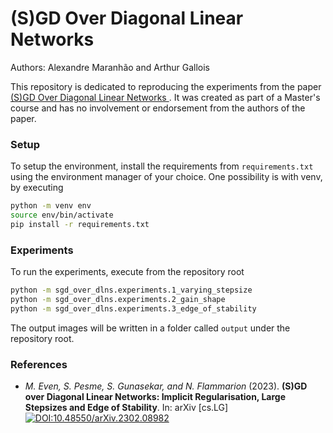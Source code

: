 # (S)GD Over Diagonal Linear Networks

Authors: Alexandre Maranhão and Arthur Gallois

This repository is dedicated to reproducing the experiments from the paper [(S)GD Over Diagonal Linear Networks
](https://arxiv.org/abs/2302.08982). It was created as part of a Master's course and has no involvement or endorsement from the authors of the paper.

### Setup 

To setup the environment, install the requirements from `requirements.txt` using the environment manager of your choice. One possibility is with venv, by executing

```bash
python -m venv env
source env/bin/activate
pip install -r requirements.txt
```

### Experiments

To run the experiments, execute from the repository root

```bash
python -m sgd_over_dlns.experiments.1_varying_stepsize
python -m sgd_over_dlns.experiments.2_gain_shape
python -m sgd_over_dlns.experiments.3_edge_of_stability
```

The output images will be written in a folder called `output` under the repository root.

### References

- *M. Even, S. Pesme, S. Gunasekar, and N. Flammarion* (2023). **(S)GD over Diagonal Linear Networks: Implicit Regularisation, Large Stepsizes and Edge of Stability**. In: arXiv [cs.LG] [![DOI:10.48550/arXiv.2302.08982](https://zenodo.org/badge/DOI/10.48550/arXiv.2302.08982.svg)](https://doi.org/10.48550/arXiv.2302.08982)

